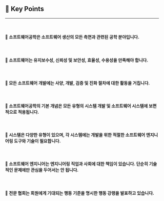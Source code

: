 ## 🍎 Key Points
---
<br>

#### 🔸 소프트웨어공학은 소프트웨어 생산의 모든 측면과 관련된 공학 분야입니다.
<br>

#### 🔸 소프트웨어는 유지보수성, 신뢰성 및 보안성, 효율성, 수용성을 만족해야 합니다.
<br>

#### 🔸 모든 소프트웨어 개발에는 사양, 개발, 검증 및 진화 절차에 대한 활동을 거칩니다.
<br>

#### 🔸 소프트웨어공학의 기본 개념은 모든 유형의 시스템 개발 및 소프트웨어 시스템에 보편적으로 적용됩니다.
<br>

#### 🔸 시스템은 다양한 유형이 있으며, 각 시스템에는 개발을 위한 적절한 소프트웨어 엔지니어링 도구와 기술이 필요합니다.
<br>

#### 🔸 소프트웨어 엔지니어는 엔지니어링 직업과 사회에 대한 책임이 있습니다. 단순히 기술적인 문제에만 관심을 두어서는 안 됩니다.
<br>

#### 🔸 전문 협회는 회원에게 기대되는 행동 기준을 명시한 행동 강령을 발표하고 있습니다.

